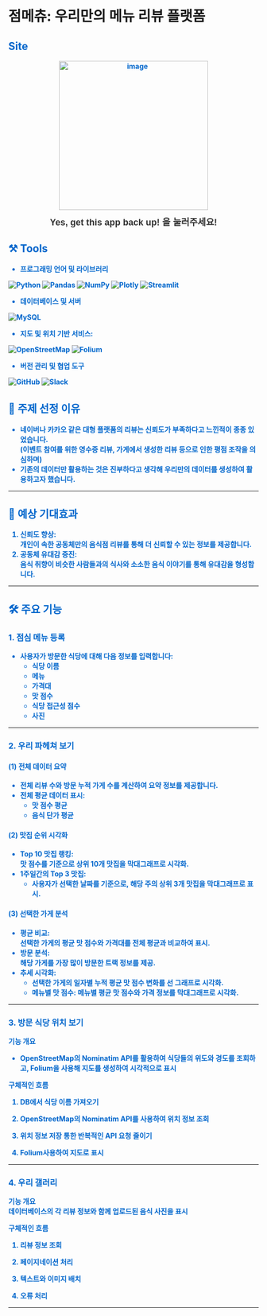 # 점메츄: 우리만의 메뉴 리뷰 플랫폼

##  <a href="https://fisafoodie.streamlit.app/" style="text-decoration: none; color: #0066cc; font-weight: bold;"> Site

  <div style="text-align: center;">
    <img width="300" alt="image" src="https://github.com/user-attachments/assets/048302a4-997f-47ce-9ab3-7730c60d1b9b" />
    <p style="font-size: 18px; font-family: Arial, sans-serif; color: #333; margin-top: 10px;">
        Yes, get this app back up! 을 눌러주세요! 
    </p>
</div>



## ⚒️ Tools
- **프로그래밍 언어 및 라이브러리**
  
 ![Python](https://img.shields.io/badge/python-3776AB.svg?&style=for-the-badge&logo=python&logoColor=white)
 ![Pandas](https://img.shields.io/badge/pandas-150458.svg?&style=for-the-badge&logo=pandas&logoColor=white)
 ![NumPy](https://img.shields.io/badge/numpy-013243.svg?&style=for-the-badge&logo=numpy&logoColor=white)
 ![ Plotly](https://img.shields.io/badge/plotly-3F4F75.svg?&style=for-the-badge&logo=plotly&logoColor=white) 
 ![Streamlit](https://img.shields.io/badge/streamlit-FF4B4B.svg?&style=for-the-badge&logo=streamlit&logoColor=white)

- **데이터베이스 및 서버**

 ![MySQL](https://img.shields.io/badge/mysql-4479A1.svg?&style=for-the-badge&logo=mysql&logoColor=white)

- **지도 및 위치 기반 서비스:**

 ![OpenStreetMap](https://img.shields.io/badge/openstreetmap-7EBC6F.svg?&style=for-the-badge&logo=openstreetmap&logoColor=white)
 ![Folium](https://img.shields.io/badge/folium-77B829.svg?&style=for-the-badge&logo=folium&logoColor=white) 
- **버전 관리 및 협업 도구**
  
 ![GitHub](https://img.shields.io/badge/github-181717.svg?&style=for-the-badge&logo=github&logoColor=white) 
 ![Slack](https://img.shields.io/badge/slack-4A154B.svg?&style=for-the-badge&logo=slack&logoColor=white)


 




## 📌 주제 선정 이유
- 네이버나 카카오 같은 대형 플랫폼의 리뷰는 신뢰도가 부족하다고 느낀적이 종종 있었습니다.  
  (이벤트 참여를 위한 영수증 리뷰, 가게에서 생성한 리뷰 등으로 인한 평점 조작을 의심하며)
- 기존의 데이터만 활용하는 것은 진부하다고 생각해 **우리만의 데이터를 생성**하여 활용하고자 했습니다.

---

## 🌟 예상 기대효과
1. **신뢰도 향상:**  
   개인이 속한 공동체만의 음식점 리뷰를 통해 더 신뢰할 수 있는 정보를 제공합니다.
2. **공동체 유대감 증진:**  
   음식 취향이 비슷한 사람들과의 식사와 소소한 음식 이야기를 통해 유대감을 형성합니다.

---

## 🛠 주요 기능

### 1. **점심 메뉴 등록**
- 사용자가 방문한 식당에 대해 다음 정보를 입력합니다:
  - 식당 이름  
  - 메뉴  
  - 가격대  
  - 맛 점수  
  - 식당 접근성 점수
  - 사진

---

### 2. **우리 파헤쳐 보기**
#### (1) 전체 데이터 요약
- 전체 리뷰 수와 방문 누적 가게 수를 계산하여 요약 정보를 제공합니다.
- **전체 평균 데이터 표시:**
  - 맛 점수 평균  
  - 음식 단가 평균  

#### (2) 맛집 순위 시각화
- **Top 10 맛집 랭킹:**  
  맛 점수를 기준으로 상위 10개 맛집을 막대그래프로 시각화.
- **1주일간의 Top 3 맛집:**  
  - 사용자가 선택한 날짜를 기준으로, 해당 주의 상위 3개 맛집을 막대그래프로 표시.

#### (3) 선택한 가게 분석
- **평균 비교:**  
  선택한 가게의 평균 맛 점수와 가격대를 전체 평균과 비교하여 표시.
- **방문 분석:**  
  해당 가게를 가장 많이 방문한 트랙 정보를 제공.
- **추세 시각화:**  
  - 선택한 가게의 일자별 **누적 평균 맛 점수 변화**를 선 그래프로 시각화.
  - **메뉴별 맛 점수:** 메뉴별 평균 맛 점수와 가격 정보를 막대그래프로 시각화.

---

### 3. 방문 식당 위치 보기

**기능 개요**  
- OpenStreetMap의 Nominatim API를 활용하여 식당들의 위도와 경도를 조회하고, Folium을 사용해 지도를 생성하여 시각적으로 표시

**구체적인 흐름**

1. **DB에서 식당 이름 가져오기**  

2. **OpenStreetMap의 Nominatim API를 사용하여 위치 정보 조회**  

3. **위치 정보 저장 통한 반복적인 API 요청 줄이기**  

4. **Folium사용하여 지도로 표시**  


---

### 4. 우리 갤러리

**기능 개요**  
데이터베이스의 각 리뷰 정보와 함께 업로드된 음식 사진을 표시

**구체적인 흐름**

1. **리뷰 정보 조회**

2. **페이지네이션 처리**

3. **텍스트와 이미지 배치**

4.  **오류 처리**  

---
